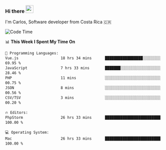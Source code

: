 ### Hi there <img src="https://media.giphy.com/media/hvRJCLFzcasrR4ia7z/giphy.gif" width="25px" height="25px">

I'm Carlos, Software developer from Costa Rica 🇨🇷

[//]: # (<a href="https://app.daily.dev/carum98"><img src="https://github.com/carum98/carum98/blob/main/devcard.svg" width="400" alt="Carlos Umaña Acevedo's Dev Card"/></a>)


<!--START_SECTION:waka-->
![Code Time](http://img.shields.io/badge/Code%20Time-12%2C758%20hrs%206%20mins-blue)

📊 **This Week I Spent My Time On** 

```text
💬 Programming Languages: 
Vue.js                   18 hrs 34 mins      █████████████████░░░░░░░░   69.95 % 
JavaScript               7 hrs 33 mins       ███████░░░░░░░░░░░░░░░░░░   28.46 % 
PHP                      11 mins             ░░░░░░░░░░░░░░░░░░░░░░░░░   00.75 % 
JSON                     8 mins              ░░░░░░░░░░░░░░░░░░░░░░░░░   00.56 % 
CSV/TSV                  3 mins              ░░░░░░░░░░░░░░░░░░░░░░░░░   00.20 % 

🔥 Editors: 
PhpStorm                 26 hrs 33 mins      █████████████████████████   100.00 % 

💻 Operating System: 
Mac                      26 hrs 33 mins      █████████████████████████   100.00 % 
```


<!--END_SECTION:waka-->
